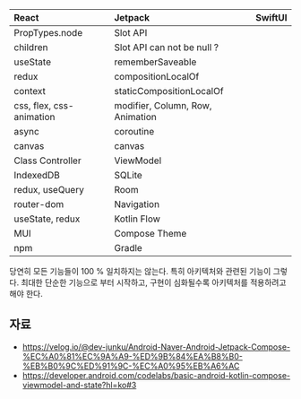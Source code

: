 | React | Jetpack | SwiftUI
| :--- | :--- | :--- 
| PropTypes.node | Slot API |
| children | Slot API can not be null ?
| useState | rememberSaveable |
| redux | compositionLocalOf |
| context | staticCompositionLocalOf
| css, flex, css-animation | modifier, Column, Row, Animation
| async | coroutine
| canvas | canvas
| Class Controller | ViewModel
| IndexedDB | SQLite
| redux, useQuery | Room
| router-dom | Navigation
| useState, redux | Kotlin Flow
| MUI | Compose Theme
| npm | Gradle

당연히 모든 기능들이 100 % 일치하지는 않는다. 특히 아키텍처와 관련된 기능이 그렇다.
최대한 단순한 기능으로 부터 시작하고,
구현이 심화될수록 아키텍처를 적용하려고 해야 한다.

## 자료
* https://velog.io/@dev-junku/Android-Naver-Android-Jetpack-Compose-%EC%A0%81%EC%9A%A9-%ED%9B%84%EA%B8%B0-%EB%B0%9C%ED%91%9C-%EC%A0%95%EB%A6%AC
* https://developer.android.com/codelabs/basic-android-kotlin-compose-viewmodel-and-state?hl=ko#3
